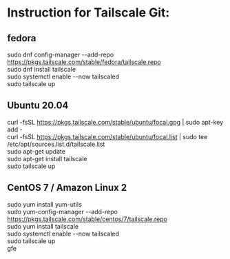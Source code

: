 # Instruction for Tailscale Git:
##
## fedora
sudo dnf config-manager --add-repo https://pkgs.tailscale.com/stable/fedora/tailscale.repo<br />
sudo dnf install tailscale<br />
sudo systemctl enable --now tailscaled<br />
sudo tailscale up<br />
##
## Ubuntu 20.04
curl -fsSL https://pkgs.tailscale.com/stable/ubuntu/focal.gpg | sudo apt-key add -<br />
curl -fsSL https://pkgs.tailscale.com/stable/ubuntu/focal.list | sudo tee /etc/apt/sources.list.d/tailscale.list<br />
sudo apt-get update<br />
sudo apt-get install tailscale<br />
sudo tailscale up<br />
##
## CentOS 7 / Amazon Linux 2
sudo yum install yum-utils<br />
sudo yum-config-manager --add-repo https://pkgs.tailscale.com/stable/centos/7/tailscale.repo<br />
sudo yum install tailscale<br />
sudo systemctl enable --now tailscaled<br />
sudo tailscale up<br />
gfe
